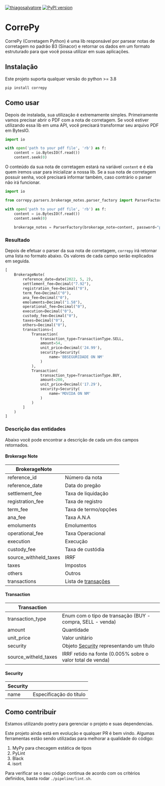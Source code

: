 [![thiagosalvatore](https://circleci.com/gh/thiagosalvatore/correpy.svg?style=shield)](https://app.circleci.com/pipelines/github/thiagosalvatore/correpy?branch=main&filter=all)
[![PyPI version](https://badge.fury.io/py/correpy.svg)](https://badge.fury.io/py/correpy)
# CorrePy
CorrePy (Corretagem Python) é uma lib responsável por parsear notas de corretagem no padrão B3 (Sinacor) e retornar os
dados em um formato estruturado para que você possa utilizar em suas aplicações.

## Instalação
Este projeto suporta qualquer versão do python >= 3.8

`pip install correpy`

## Como usar
Depois de instalada, sua utilização é extremamente simples. Primeiramente vamos precisar abrir o PDF com a nota de corretagem.
Se você estiver utilizando essa lib em uma API, você precisará transformar seu arquivo PDF em BytesIO.

```python
import io

with open('path to your pdf file', 'rb') as f:
    content = io.BytesIO(f.read())
    content.seek(0)
```

O conteúdo da sua nota de corretagem estará na variável `content` e é ela quem iremos usar para inicializar a nossa lib.
Se a sua nota de corretagem possuir senha, você precisará informar também, caso contrário o parser nâo irá funcionar.

```python
import io

from correpy.parsers.brokerage_notes.parser_factory import ParserFactory

with open('path to your pdf file', 'rb') as f:
    content = io.BytesIO(f.read())
    content.seek(0)
    
    brokerage_notes = ParserFactory(brokerage_note=content, password="password").parse()
```

### Resultado
Depois de efetuar o parser da sua nota de corretagem, `correpy` irá retornar uma lista no formato abaixo. Os valores de cada campo serão explicados em seguida.

```python
[
    BrokerageNote(
        reference_date=date(2022, 5, 2),
        settlement_fee=Decimal("7.92"),
        registration_fee=Decimal("0"),
        term_fee=Decimal("0"),
        ana_fee=Decimal("0"),
        emoluments=Decimal("1.58"),
        operational_fee=Decimal("0"),
        execution=Decimal("0"),
        custody_fee=Decimal("0"),
        taxes=Decimal("0"),
        others=Decimal("0"),
        transactions=[
            Transaction(
                transaction_type=TransactionType.SELL,
                amount=54,
                unit_price=Decimal('24.99'),
                security=Security(
                    name='BBSEGURIDADE ON NM'
                )
            ),
            Transaction(
                transaction_type=TransactionType.BUY,
                amount=200,
                unit_price=Decimal('17.29'),
                security=Security(
                    name='MOVIDA ON NM'
                )
            )
        ]
    )
]
```

### Descrição das entidades
Abaixo você pode encontrar a descrição de cada um dos campos retornados. 

#### Brokerage Note

| BrokerageNote         |                                     |
|-----------------------|-------------------------------------|
| reference_id          | Número da nota                      |
| reference_date        | Data do pregão                      |
| settlement_fee        | Taxa de liquidação                  |
| registration_fee      | Taxa de registro                    |
| term_fee              | Taxa de termo/opções                |
| ana_fee               | Taxa A.N.A                          |
| emoluments            | Emolumentos                         |
| operational_fee       | Taxa Operacional                    |
| execution             | Execução                            |
| custody_fee           | Taxa de custódia                    |
| source_withheld_taxes | IRRF                    |
| taxes                 | Impostos                            |
| others                | Outros                              |
| transactions          | Lista de [transações](#transaction) |

#### Transaction

| Transaction          |                                                            |
|----------------------|------------------------------------------------------------|
| transaction_type     | Enum com o tipo de transação (BUY - compra, SELL - venda)  |
| amount               | Quantidade                                                 |
| unit_price           | Valor unitário                                             |
| security             | Objeto [Security](#security) representando um título       |
| source_witheld_taxes | IRRF retido na fonte (0.005% sobre o valor total de venda) |

#### Security
| Security |                         |
|----------|-------------------------|
| name     | Especificação do título |


## Como contribuir
Estamos utilizando poetry para gerenciar o projeto e suas dependencias.

Este projeto ainda está em evolução e qualquer PR é bem vindo. Algumas ferramentas estão sendo utilizadas para melhorar a qualidade do código:

1. MyPy para checagem estática de tipos
2. PyLint
3. Black
4. isort

Para verificar se o seu código continua de acordo com os critérios definidos, basta rodar `./pipeline/lint.sh`.
